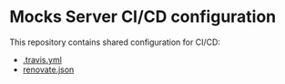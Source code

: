 # Mocks Server CI/CD configuration

This repository contains shared configuration for CI/CD:

- [.travis.yml](./.travis.yml)
- [renovate.json](./renovate.json)
